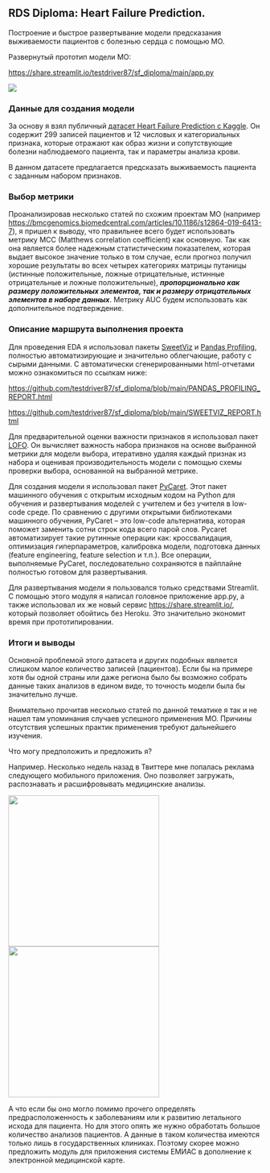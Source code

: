 ## RDS Diploma: Heart Failure Prediction.

Построение и быстрое развертывание модели предсказания выживаемости пациентов с болезнью сердца с помощью МО.

Развернутый прототип модели МО:

https://share.streamlit.io/testdriver87/sf_diploma/main/app.py



![](https://img.webmd.com/dtmcms/live/webmd/consumer_assets/site_images/article_thumbnails/slideshows/did_you_know_this_could_lead_to_heart_disease_slideshow/650x350_did_you_know_this_could_lead_to_heart_disease_slideshow.jpg)

### Данные для создания модели

За основу я взял публичный [датасет Heart Failure Prediction с Kaggle](https://www.kaggle.com/andrewmvd/heart-failure-clinical-data). Он содержит 299 записей пациентов и 12 числовых и категориальных признака, которые отражают как образ жизни и сопутствующие болезни наблюдаемого пациента, так и параметры анализа крови. 

В данном датасете предлагается предсказать выживаемость пациента с заданным набором признаков.

### Выбор метрики

Проанализировав несколько статей по схожим проектам МО (например https://bmcgenomics.biomedcentral.com/articles/10.1186/s12864-019-6413-7), я пришел к выводу, что правильнее всего будет использовать метрику MCC (Matthews correlation coefficient) как основную. Так как она является более надежным статистическим показателем, которая выдает высокое значение только в том случае, если прогноз получил хорошие результаты во всех четырех категориях матрицы путаницы (истинные положительные, ложные отрицательные, истинные отрицательные и ложные положительные), ***пропорционально как размеру положительных элементов, так и размеру отрицательных элементов в наборе данных***. Метрику AUC будем использовать как дополнительное подтверждение.

### Описание маршрута выполнения проекта

Для проведения EDA я использовал пакеты [SweetViz](https://github.com/fbdesignpro/sweetviz) и [Pandas Profiling](https://github.com/pandas-profiling/pandas-profiling), полностью автоматизирующие и значительно облегчающие, работу с сырыми данными. С автоматически сгенерированными html-отчетами  можно ознакомиться по ссылкам ниже:

https://github.com/testdriver87/sf_diploma/blob/main/PANDAS_PROFILING_REPORT.html

https://github.com/testdriver87/sf_diploma/blob/main/SWEETVIZ_REPORT.html

Для предварительной оценки важности признаков я использовал пакет [LOFO](https://github.com/aerdem4/lofo-importance). Он  вычисляет важность набора признаков на основе выбранной метрики для модели выбора, итеративно удаляя каждый признак из набора и оценивая производительность модели с помощью схемы проверки выбора, основанной на выбранной метрике.

Для создания модели я использовал пакет [PyCaret](https://github.com/pycaret/pycaret). Этот пакет машинного обучения с открытым исходным кодом на Python для обучения и развертывания моделей с учителем и без учителя в low-code среде. По сравнению с другими открытыми библиотеками машинного обучения, PyCaret – это low-code альтернатива, которая поможет заменить сотни строк кода всего парой слов. Pycaret автоматизирует такие рутинные операции как: кроссвалидация, оптимизация гиперпараметров, калибровка модели, подготовка данных (feature engineering, feature selection и т.п.). Все операции, выполняемые PyCaret, последовательно сохраняются в пайплайне полностью готовом для развертывания.

Для развертывания модели я пользовался только средствами Streamlit. С помощью этого модуля я написал головное приложение app.py, а также использовал их же новый сервис https://share.streamlit.io/, который позволяет обойтись без Heroku. Это значительно экономит время при прототипировании.

### Итоги и выводы

Основной проблемой этого датасета и других подобных является слишком малое количество записей (пациентов). Если бы на примере хотя бы одной страны или даже региона было бы возможно собрать данные таких анализов в едином виде, то точность модели была бы значительно лучше.

Внимательно прочитав несколько статей по данной тематике я так и не нашел там упоминания случаев успешного применения МО. Причины отсутствия успешных практик применения требуют дальнейшего изучения. 

Что могу предположить и предложить я? 

Например. Несколько недель назад в Твиттере мне попалась реклама следующего мобильного приложения. Оно позволяет загружать, распознавать и расшифровывать медицинские анализы.

<img src="https://i.imgur.com/WhxZcpS.jpg" width="300"/> <img src="https://i.imgur.com/tEEkCyM.jpg" width="300"/>

А что если бы оно могло помимо прочего определять предрасположенность к заболеваниям или к развитию летального исхода для пациента. Но для этого опять же нужно обработать большое количество анализов пациентов. А данные в таком количества имеются только лишь в государственных клиниках. Поэтому скорее можно предложить модуль для приложения системы ЕМИАС в дополнение к электронной медицинской карте.


